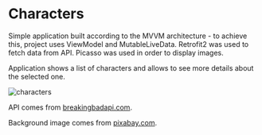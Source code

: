 # Characters

Simple application built according to the MVVM architecture - to achieve this, project uses ViewModel and MutableLiveData. Retrofit2 was used to fetch data from API. Picasso was used in order to display images.

Application shows a list of characters and allows to see more details about the selected one.

![characters](https://user-images.githubusercontent.com/56269299/113185779-2bd32500-9257-11eb-9937-05158c959036.png)

API comes from [breakingbadapi.com](https://www.breakingbadapi.com).

Background image comes from [pixabay.com](https://pixabay.com).

